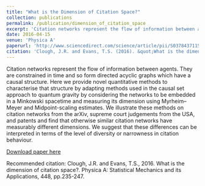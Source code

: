 ```yaml
---
title: "What is the Dimension of Citation Space?"
collection: publications
permalink: /publication/dimension_of_citation_space
excerpt: 'Citation networks represent the flow of information between agents. They are constrained in time and so form directed acyclic graphs which have a causal structure. Here we provide novel quantitative methods to characterise that structure by adapting methods used in the causal set approach to quantum gravity by considering the networks to be embedded in a Minkowski spacetime and measuring its dimension using Myrheim–Meyer and Midpoint-scaling estimates. We illustrate these methods on citation networks from the arXiv, supreme court judgements from the USA, and patents and find that otherwise similar citation networks have measurably different dimensions. We suggest that these differences can be interpreted in terms of the level of diversity or narrowness in citation behaviour.'
date: 2016-04-15
venue: 'Physica A'
paperurl: 'http://www.sciencedirect.com/science/article/pii/S037843711501081X'
citation: 'Clough, J.R. and Evans, T.S. (2016). &quot;What is the dimension of citation space?&quot; <i>Physica A: Statistical Mechanics and its Applications</i>.'
---
```

Citation networks represent the flow of information between agents. They are constrained in time and so form directed acyclic graphs which have a causal structure. Here we provide novel quantitative methods to characterise that structure by adapting methods used in the causal set approach to quantum gravity by considering the networks to be embedded in a Minkowski spacetime and measuring its dimension using Myrheim–Meyer and Midpoint-scaling estimates. We illustrate these methods on citation networks from the arXiv, supreme court judgements from the USA, and patents and find that otherwise similar citation networks have measurably different dimensions. We suggest that these differences can be interpreted in terms of the level of diversity or narrowness in citation behaviour.

[Download paper here](https://academic.oup.com/comnet/article/3/2/189/376909)

Recommended citation: Clough, J.R. and Evans, T.S., 2016. What is the dimension of citation space?. Physica A: Statistical Mechanics and its Applications, 448, pp.235-247.
